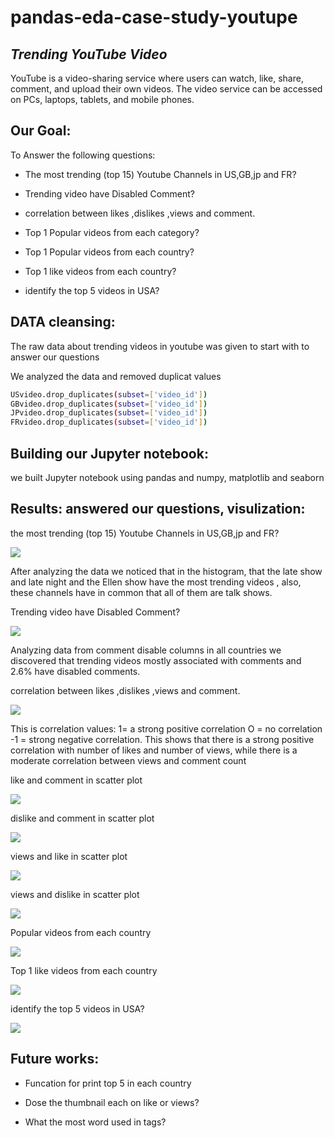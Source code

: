# pandas-eda-case-study-youtupe

## _Trending YouTube Video_

YouTube is a video-sharing service where users can watch, like, share, comment, and upload their own videos. The video service can be accessed on PCs, laptops, tablets, and mobile phones.

## Our Goal:
To Answer the following questions:

- The most trending (top 15) Youtube Channels in US,GB,jp and FR?

- Trending video have Disabled Comment?

- correlation between likes ,dislikes ,views and comment.

- Top 1 Popular videos from each category?

- Top 1 Popular videos from each country?

- Top 1 like videos from each country?

- identify the top 5 videos in USA?

## DATA cleansing:

The raw data about trending videos in youtube was given to start with to answer our questions

We analyzed the data and removed duplicat values

```sh
USvideo.drop_duplicates(subset=['video_id']) 
GBvideo.drop_duplicates(subset=['video_id'])
JPvideo.drop_duplicates(subset=['video_id'])
FRvideo.drop_duplicates(subset=['video_id']) 
```
## Building our Jupyter notebook:
we built Jupyter notebook using pandas and  numpy, matplotlib and seaborn

## Results: answered our questions, visulization:

the most trending (top 15) Youtube Channels in US,GB,jp and FR?

![](images/top15trending.jpg)

After analyzing the data we noticed that in the  histogram, that the late show and late night and the Ellen show have the most trending videos , also, these channels have in common that all of them are talk shows.



Trending video have Disabled Comment?

![](images/trendingDisComment.png)

Analyzing data from comment disable columns in all countries we discovered that trending videos mostly associated with comments and 2.6% have disabled comments.



correlation between likes ,dislikes ,views and comment.

![](images/map.png)

This is correlation values: 1= a strong positive correlation O = no correlation -1 = strong negative correlation. This shows that there is a strong positive correlation with number of likes and number of views, while there is a moderate correlation between views and comment count



like and comment in scatter plot

![](images/like-comment.png)

dislike and comment in scatter plot

![](images/dislike-comment.png)

views and like in scatter plot

![](images/viewsLike.png)

views and dislike in scatter plot

![](images/dislike-views.png)

Popular videos from each country

![](images/topPopular.png)

Top 1 like videos from each country

![](images/topLike.png)

identify the top 5 videos in USA?

![](images/topUSA-views.png)


## Future works:

- Funcation for print top 5 in each country

- Dose the thumbnail each on like or views?

- What the most word used in tags?






